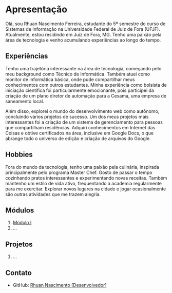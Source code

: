 # Apresentação

Olá, sou Rhuan Nascimento Ferreira, estudante do 5º semestre do curso de Sistemas de Informação na Universidade Federal de Juiz de Fora (UFJF). Atualmente, estou residindo em Juiz de Fora, MG. Tenho uma paixão pela área de tecnologia e venho acumulando experiências ao longo do tempo.

## Experiências

Tenho uma trajetória interessante na área de tecnologia, começando pelo meu background como Técnico de Informática. Também atuei como monitor de informática básica, onde pude compartilhar meus conhecimentos com outros estudantes. Minha experiência como bolsista de iniciação científica foi particularmente emocionante, pois participei da criação de um plano diretor de automação para a Cesama, uma empresa de saneamento local.

Além disso, explorei o mundo do desenvolvimento web como autônomo, concluindo vários projetos de sucesso. Um dos meus projetos mais interessantes foi a criação de um sistema de gerenciamento para pessoas que compartilham residências. Adquiri conhecimentos em Internet das Coisas e obtive certificados na área, inclusive em Google Docs, o que abrange todo o universo de edição e criação de arquivos do Google.

## Hobbies

Fora do mundo da tecnologia, tenho uma paixão pela culinária, inspirada principalmente pelo programa Master Chef. Gosto de passar o tempo cozinhando pratos interessantes e experimentando novas receitas. Também mantenho um estilo de vida ativo, frequentando a academia regularmente para me exercitar. Explorar novos lugares na cidade e jogar ocasionalmente são outras atividades que me trazem alegria.

## Módulos

1. [Módulo I](Modulo%201/README.md)
2. ...

## Projetos

1. ...

## Contato

- GitHub: [Rhuan Nascimento [Desenvolvedor]](https://github.com/rhuannascimento)

